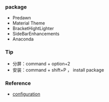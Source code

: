 ### package
* Predawn
* Material Theme
* BracketHightLighter
* SideBarEnhancements
* Anaconda

### Tip
* 分屏：command + option+2
* 安装：command + shift+P ， install package

### Reference
- [configuration](https://github.com/CoreyMSchafer/dotfiles/tree/master/settings)
